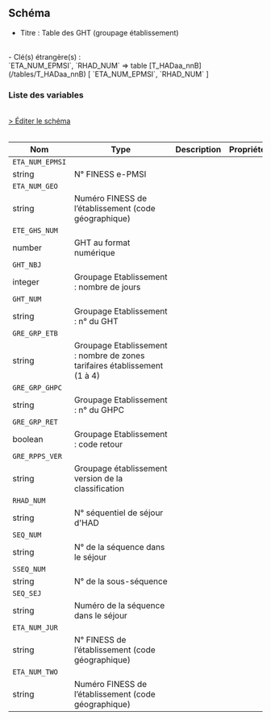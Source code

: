 ## Schéma

- Titre : Table des GHT (groupage établissement)
<br />
- Clé(s) étrangère(s) : <br />
`ETA_NUM_EPMSI`, `RHAD_NUM` => table [T_HADaa_nnB](/tables/T_HADaa_nnB) [ `ETA_NUM_EPMSI`, `RHAD_NUM` ]<br />

### Liste des variables
<br />
<div>
    <a href="https://gitlab.com/healthdatahub/schema-snds/edit/master/schemas/PMSI/PMSI%20HAD/T_HADaa_nnGRE.json"  
    arget="_blank" rel="noopener noreferrer">> Éditer le schéma</a>
    <OutboundLink />
</div>
<br />

Nom|Type|Description|Propriétés
-|-|-|-
`ETA_NUM_EPMSI`|
string|N° FINESS e-PMSI||
`ETA_NUM_GEO`|
string|Numéro FINESS de l’établissement (code géographique)||
`ETE_GHS_NUM`|
number|GHT au format numérique||
`GHT_NBJ`|
integer|Groupage Etablissement : nombre de jours||
`GHT_NUM`|
string|Groupage Etablissement : n° du GHT||
`GRE_GRP_ETB`|
string|Groupage Etablissement : nombre de zones tarifaires établissement (1 à 4)||
`GRE_GRP_GHPC`|
string|Groupage Etablissement : n° du GHPC||
`GRE_GRP_RET`|
boolean|Groupage Etablissement : code retour||
`GRE_RPPS_VER`|
string|Groupage établissement version de la classification||
`RHAD_NUM`|
string|N° séquentiel de séjour d&#x27;HAD||
`SEQ_NUM`|
string|N° de la séquence dans le séjour||
`SSEQ_NUM`|
string|N° de la sous-séquence||
`SEQ_SEJ`|
string|Numéro de la séquence dans le séjour||
`ETA_NUM_JUR`|
string|N° FINESS de l’établissement (code géographique)||
`ETA_NUM_TWO`|
string|Numéro FINESS de l’établissement (code géographique)||


